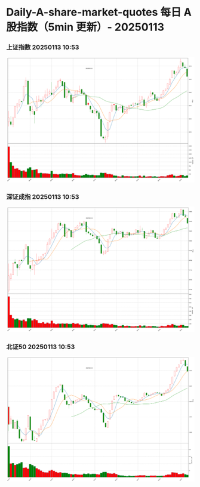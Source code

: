 
# Daily-A-share-market-quotes 每日 A 股指数（5min 更新）- 20250113

### 上证指数 20250113 10:53
![](./fig/2025/1/20250113-sh000001.png)

### 深证成指 20250113 10:53
![](./fig/2025/1/20250113-sz399001.png)

### 北证50 20250113 10:53
![](./fig/2025/1/20250113-bj899050.png)
